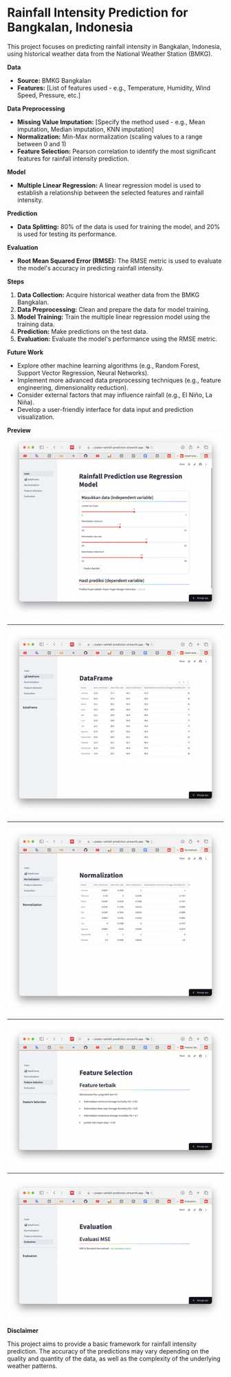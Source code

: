 # Rainfall Intensity Prediction for Bangkalan, Indonesia

This project focuses on predicting rainfall intensity in Bangkalan, Indonesia, using historical weather data from the National Weather Station (BMKG).

**Data**

* **Source:** BMKG Bangkalan
* **Features:** [List of features used - e.g., Temperature, Humidity, Wind Speed, Pressure, etc.]

**Data Preprocessing**

* **Missing Value Imputation:** [Specify the method used - e.g., Mean imputation, Median imputation, KNN imputation]
* **Normalization:** Min-Max normalization (scaling values to a range between 0 and 1)
* **Feature Selection:** Pearson correlation to identify the most significant features for rainfall intensity prediction.

**Model**

* **Multiple Linear Regression:** A linear regression model is used to establish a relationship between the selected features and rainfall intensity.

**Prediction**

* **Data Splitting:** 80% of the data is used for training the model, and 20% is used for testing its performance.

**Evaluation**

* **Root Mean Squared Error (RMSE):** The RMSE metric is used to evaluate the model's accuracy in predicting rainfall intensity.

**Steps**

1. **Data Collection:** Acquire historical weather data from the BMKG Bangkalan.
2. **Data Preprocessing:** Clean and prepare the data for model training.
3. **Model Training:** Train the multiple linear regression model using the training data.
4. **Prediction:** Make predictions on the test data.
5. **Evaluation:** Evaluate the model's performance using the RMSE metric.

**Future Work**

* Explore other machine learning algorithms (e.g., Random Forest, Support Vector Regression, Neural Networks).
* Implement more advanced data preprocessing techniques (e.g., feature engineering, dimensionality reduction).
* Consider external factors that may influence rainfall (e.g., El Niño, La Niña).
* Develop a user-friendly interface for data input and prediction visualization.

**Preview**
![prediction-page](https://github.com/MuhammadKurniaSani-me/Bangkalan-rainfall-prediction/blob/1450b8cc7b363cb0d6a9b38f7ecf77d6f6f194f0/prediction-page.png)

---

![data-page](https://github.com/MuhammadKurniaSani-me/Bangkalan-rainfall-prediction/blob/1450b8cc7b363cb0d6a9b38f7ecf77d6f6f194f0/data-page.png)

---

![normalization-page](https://github.com/MuhammadKurniaSani-me/Bangkalan-rainfall-prediction/blob/1450b8cc7b363cb0d6a9b38f7ecf77d6f6f194f0/norm-data-page.png)

---

![feature-selection-page](https://github.com/MuhammadKurniaSani-me/Bangkalan-rainfall-prediction/blob/1450b8cc7b363cb0d6a9b38f7ecf77d6f6f194f0/features-selection-page.png)

---

![evaluation-page](https://github.com/MuhammadKurniaSani-me/Bangkalan-rainfall-prediction/blob/1450b8cc7b363cb0d6a9b38f7ecf77d6f6f194f0/evaluation-score-page.png)


**Disclaimer**

This project aims to provide a basic framework for rainfall intensity prediction. The accuracy of the predictions may vary depending on the quality and quantity of the data, as well as the complexity of the underlying weather patterns.
